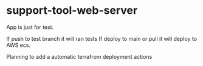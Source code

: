 # support-tool-web-server
App is just for test.

If push to test branch it will ran tests
If deploy to main or pull it will deploy to AWS ecs.

Planning to add a automatic terrafrom deployment actions
